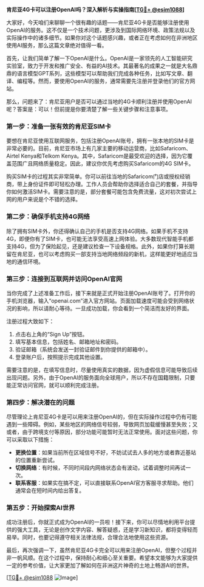 **肯尼亚4G卡可以注册OpenAI吗？深入解析与实操指南[[TG💪+ @esim1088](https://t.me/s/esim1088)]**

大家好，今天咱们来聊聊一个很有趣的话题——肯尼亚4G卡是否能够注册使用OpenAI的服务。这不仅是一个技术问题，更涉及到国际网络环境、政策法规以及实际操作中的诸多细节。如果你对这个话题感兴趣，或者正在考虑如何在非洲地区使用AI服务，那么这篇文章绝对值得一看。

首先，让我们简单了解一下OpenAI是什么。OpenAI是一家领先的人工智能研究实验室，致力于开发和推广安全、有益的AI技术。其最著名的成果之一就是大名鼎鼎的语言模型GPT系列，这些模型可以帮助我们完成各种任务，比如写文章、翻译、编程等。然而，要使用OpenAI的服务，通常需要先注册并登录他们的官方网站。

那么，问题来了：肯尼亚用户是否可以通过当地的4G卡顺利注册并使用OpenAI呢？答案是：可以！但前提是你要清楚了解一些关键步骤和注意事项。

### **第一步：准备一张有效的肯尼亚SIM卡**
要想在肯尼亚使用互联网服务，包括注册OpenAI账号，拥有一张本地的SIM卡是非常必要的。目前，肯尼亚市场上有几家主要的移动运营商，比如Safaricom、Airtel Kenya和Telkom Kenya。其中，Safaricom是最受欢迎的选择，因为它覆盖范围广且网络质量稳定。因此，建议你优先考虑购买Safaricom的4G SIM卡。

购买SIM卡的过程其实非常简单。你可以前往当地的Safaricom门店或授权经销商，带上身份证件即可轻松办理。工作人员会帮助你选择适合自己的套餐，并指导你如何激活SIM卡。需要注意的是，部分套餐可能包含免费流量，这对初次尝试上网的用户来说是个不错的选择。

### **第二步：确保手机支持4G网络**
除了拥有SIM卡外，你还得确认自己的手机是否支持4G网络。如果手机不支持4G，即便你有了SIM卡，也可能无法享受高速上网体验。大多数现代智能手机都支持4G，但为了保险起见，还是建议检查一下设备规格。此外，如果你打算长期留在肯尼亚，也可以考虑购买一部支持当地网络频段的新机，这样能更好地适应当地的通信环境。

### **第三步：连接到互联网并访问OpenAI官网**
当你完成了上述准备工作后，接下来就是正式开始注册OpenAI账号了。打开你的手机浏览器，输入“openai.com”进入官方网站。页面加载速度可能会受到网络状况的影响，所以请耐心等待。一旦成功加载，你会看到一个简洁而友好的界面。

注册过程大致如下：
1. 点击右上角的“Sign Up”按钮。
2. 填写基本信息，包括姓名、邮箱地址和密码。
3. 验证邮箱（系统会发送一封验证邮件到你提供的邮箱中）。
4. 登录账户后，按照提示完成其他设置。

需要注意的是，在填写信息时，尽量使用真实的数据，因为虚假信息可能导致后续出现问题。另外，由于OpenAI的服务面向全球用户，所以不存在国籍限制，只要能正常访问官网，就可以顺利完成注册。

### **第四步：解决潜在的问题**
尽管理论上肯尼亚4G卡是可以用来注册OpenAI的，但在实际操作过程中仍有可能遇到一些障碍。例如，某些地区的网络信号较弱，导致网页加载缓慢甚至失败；又或者，由于跨境支付等原因，部分功能可能暂时无法正常使用。面对这些问题，你可以采取以下措施：

- **更换位置**：如果当前所在区域信号不好，不妨试试去人多的地方或者靠近基站的位置重新尝试。
- **切换网络**：有时候，不同时间段内网络状态会有波动，试着调整时间再试一次。
- **联系客服**：如果实在搞不定，可以直接联系OpenAI官方客服寻求帮助。他们通常会在短时间内给出答复。

### **第五步：开始探索AI世界**
成功注册后，你就正式成为OpenAI的一员啦！接下来，你可以尽情地利用平台提供的强大工具，无论是创作文字内容、解答疑惑，还是学习新知识，都将变得轻而易举。同时，也要记得遵守相关法律法规，合理合法地使用这些资源。

最后，再次强调一下，虽然肯尼亚4G卡完全可以用来注册OpenAI，但整个过程并非一帆风顺。在这个过程中，保持耐心和细心至关重要。希望本文能够为大家提供一定的参考价值，让大家更加了解如何在非洲这片神奇的土地上畅游AI的世界。

[[TG💪+ @esim1088](https://t.me/s/esim1088) ![Image](https://i.postimg.cc/4NQfJmqS/Snipaste-2025-05-13-00-14-12.png)]